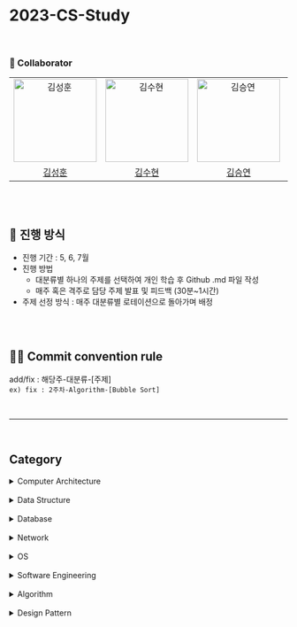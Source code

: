 # 2023-CS-Study
<br>

### 🙋 Collaborator
|                                                                                            |                                                                                            |                                                                                         |                                                                                         |                                                                                         |
| :--------------------------------------------------------------------------------------: | :----------------------------------------------------------------------------------------: | :-------------------------------------------------------------------------------------: | :-------------------------------------------------------------------------------------: | :-------------------------------------------------------------------------------------: |
| <img src="https://avatars.githubusercontent.com/u/61442302?v=4" width=150px alt="김성훈"/> | <img src="https://avatars.githubusercontent.com/u/93786956?v=4" width=150px alt="김수현"/> | <img src="https://avatars.githubusercontent.com/u/61819350?v=4" width=150px alt="김승연"/> | <img src="https://avatars.githubusercontent.com/u/59864345?v=4" width=150px alt="복영빈"> |<img src="https://avatars.githubusercontent.com/u/119517146?v=4" width=150px alt="임예지"> |
|                            [김성훈](https://github.com/kimsh2948)                             |                          [김수현](https://github.com/ooutta)                          |                           [김승연](https://github.com/seungg-0)                           |                          [복영빈](https://github.com/yybeen)                          |                          [임예지](https://github.com/yj5768)                          |

<br>
<br>

## 📝 진행 방식
- 진행 기간 : 5, 6, 7월
- 진행 방법
  - 대분류별 하나의 주제를 선택하여 개인 학습 후 Github .md 파일 작성
  - 매주 혹은 격주로 담당 주제 발표 및 피드백 (30분~1시간)
- 주제 선정 방식 : 매주 대분류별 로테이션으로 돌아가며 배정

<br>
<br>

## ✍🏻 Commit convention rule <br>
add/fix : 해당주-대분류-[주제]<br>
`ex) fix : 2주차-Algorithm-[Bubble Sort]`

<br>

<hr>

<br>

## Category

<details>
<summary>Computer Architecture</summary>
<div markdown="1">
  
- 컴퓨터 구조 기초<br>
- 컴퓨터의 구성<br>
- 중앙처리장치(CPU) 작동 원리<br>
- 캐시 메모리<br>
- 고정 소수점 & 부동 소수점<br>
- 패리티 비트 & 해밍 코드<br>
- ARM 프로세서<br>
</div>
</details>
<br>

<details>
<summary>Data Structure</summary>
<div markdown="1">
  
- Array<br>
- LinkedList<br>
- Array & ArrayList & LinkedList<br>
- 스택(Stack) & 큐(Queue)<br>
- 힙(Heap)<br>
- 트리(Tree)<br>
- 이진탐색트리(Binary Search Tree)<br>
- 해시(Hash)<br>
- 트라이(Trie)<br>
- B-Tree & B+Tree<br>
</div>
</details>
<br>

<details>
<summary>Database</summary>
<div markdown="1"> 
  
- 키(Key) 정리<br>
- SQL - JOIN<br>
- SQL Injection<br>
- SQL vs NoSQL<br>
- 정규화(Normalization)<br>
- 이상(Anomaly)<br>
- 인덱스(INDEX)<br>
- 트랜잭션(Transaction)<br>
- 트랜잭션 격리 수준(Transaction Isolation Level)<br>
- 저장 프로시저(Stored PROCEDURE)<br>
</div>
</details>
<br>

<details>
<summary>Network</summary>
<div markdown="1"> 
  
- [OSI 7 계층](https://github.com/woorifisa/2023-CS-Study/blob/main/Network/OSI%207%20Layer.md)<br>
- TCP 3 way handshake & 4 way handshake<br>
- TCP/IP 흐름제어 & 혼잡제어<br>
- UDP<br>
- 대칭키 & 공개키<br>
- HTTP & HTTPS<br>
- TLS/SSL handshake<br>
- 로드 밸런싱(Load Balancing)<br>
- Blocking,Non-blocking & Synchronous,Asynchronous<br>
- Blocking & Non-Blocking I/O<br>
</div>
</details>
<br>

<details>
<summary>OS</summary>
<div markdown="1"> 
  
- [운영체제란](https://github.com/woorifisa/2023-CS-Study/blob/main/OS/What%20is%20an%20OS.md)<br>
- 프로세스 vs 스레드<br>
- 프로세스 주소 공간<br>
- 인터럽트(Interrupt)<br>
- 시스템 콜(System Call)<br>
- PCB와 Context Switching<br>
- IPC(Inter Process Communication)<br>
- CPU 스케줄링<br>
- 데드락(DeadLock)<br>
- Race Condition<br>
- 세마포어(Semaphore) & 뮤텍스(Mutex)<br>
- 페이징 & 세그먼테이션 (PDF)<br>
- 페이지 교체 알고리즘<br>
- 메모리(Memory)<br>
- 파일 시스템<br>
</div>
</details>
 <br>
 
<details>
<summary>Software Engineering</summary>
<div markdown="1"> 
  
- 클린코드 & 리팩토링 / 클린코드 & 시큐어코딩<br>
- TDD(Test Driven Development)<br>
- 애자일(Agile) 정리1 / 애자일(Agile) 정리2<br>
- 객체 지향 프로그래밍(Object-Oriented Programming)<br>
- 함수형 프로그래밍(Fuctional Programming)<br>
- 데브옵스(DevOps)<br>
- 서드 파티(3rd party)란?<br>
- 마이크로서비스 아키텍처(MSA)<br>
</div>
</details>
 <br>
 
<details>
<summary>Algorithm</summary>
<div markdown="1">
  
- [거품 정렬(Bubble Sort)](https://github.com/woorifisa/2023-CS-Study/blob/main/Algorithm/Bubble%20sort.md) <br>
- 선택 정렬(Selection Sort)<br>
- 삽입 정렬(Insertion Sort)<br>
- 퀵 정렬(Quick Sort)<br>
- 병합 정렬(Merge Sort)<br>
- 힙 정렬(Heap Sort)<br>
- 기수 정렬(Radix Sort)<br>
- 계수 정렬(Count Sort)<br>
- 이분 탐색(Binary Search)<br>
- 해시 테이블 구현<br>
- DFS & BFS<br>
- 최장 증가 수열(LIS)<br>
- 최소 공통 조상(LCA)<br>
- 동적 계획법(Dynamic Programming)<br>
- 다익스트라(Dijkstra) 알고리즘<br>
- 비트마스크(BitMask)<br>
</div>
</details>
<br>

<details>
<summary>Design Pattern</summary>
<div markdown="1">
  
- 싱글톤 패턴<br>
- 탬플릿 메소드 패턴<br>
- 팩토리 메소드 패턴<br>
- 옵저버 패턴<br>
- 스트레티지 패턴<br>
- 컴포지트 패턴<br>
- SOLID<br>
</div>
</details>
<br>


